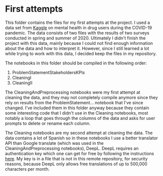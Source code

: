 # First attempts

This folder contains the files for my first attempts at the project.  I used a data set from [Kaggle](https://www.kaggle.com/datasets/thedevastator/mental-health-in-drug-users-during-covid-19) on mental health in drug users during the COVID-19 pandemic.  The data consists of two files with the results of two surveys conducted in spring and summer of 2020.  Ultimately I didn't finish the project with this data, mainly because I could not find enough information about the data and how to interpret it.  However, since I still learned a lot while trying to work with this data, I decided keep the files in my repository.

The notebooks in this folder should be compiled in the following order:
1. ProblemStatementStakeholdersKPIs
2. CleaningI
3. CleaningII

The CleaningAndPreprocessing notebooks were my first attempt at cleaning the data, and they may not completely compile anymore since they rely on results from the ProblemStatement... notebook that I've since changed.  I've included them in this folder anyway because they contain some interesting code that I didn't use in the Cleaning notebooks, most notably a loop that goes through the columns of the data and asks for user prompts to delete or rename each column.

The Cleaning notebooks are my second attempt at cleaning the data.  The data contains a lot of Spanish so in these notebooks I use a better translator API than Google translate (which was used in the CleaningAndPreprocessing notebooks), DeepL.  DeepL requires an authentication key which one can get for free by following the instructions [here](https://github.com/DeepLcom/deepl-python).  My key is in a file that is not in this remote repository, for security reasons, because DeepL only allows free translations of up to 500,000 characters per month.
